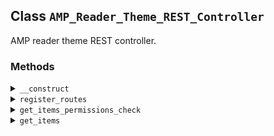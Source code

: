 ## Class `AMP_Reader_Theme_REST_Controller`

AMP reader theme REST controller.

### Methods
<details>
<summary><code>__construct</code></summary>

```php
public __construct( ReaderThemes $reader_themes )
```

Constructor.


</details>
<details>
<summary><code>register_routes</code></summary>

```php
public register_routes()
```

Registers routes for the controller.


</details>
<details>
<summary><code>get_items_permissions_check</code></summary>

```php
public get_items_permissions_check( $request )
```

Checks whether the current user has permission to manage options.


</details>
<details>
<summary><code>get_items</code></summary>

```php
public get_items( $request )
```

Retrieves all AMP plugin options specified in the endpoint schema.


</details>
